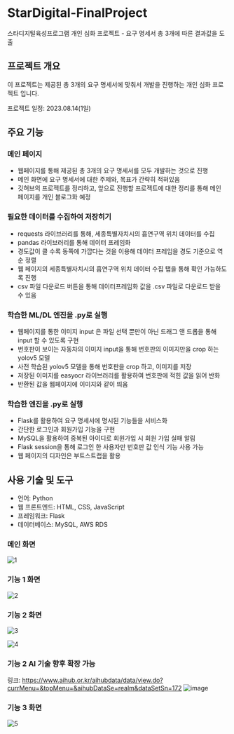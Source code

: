 # StarDigital-FinalProject
스타디지털육성프로그램 개인 심화 프로젝트 - 요구 명세서 총 3개에 따른 결과값을 도출

## 프로젝트 개요

이 프로젝트는 제공된 총 3개의 요구 명세서에 맞춰서 개발을 진행하는 개인 심화 프로젝트 입니다. 

프로젝트 일정: 2023.08.14(1일)

## 주요 기능

### 메인 페이지
- 웹페이지를 통해 제공된 총 3개의 요구 명세서를 모두 개발하는 것으로 진행
- 메인 화면에 요구 명세서에 대한 주제와, 목표가  간략히 적혀있음
- 깃허브의 프로젝트를 정리하고, 앞으로 진행할 프로젝트에 대한 정리를 통해 메인 페이지를 개인 블로그화 예정

  
### 필요한 데이터를 수집하여 저장히기
- requests 라이브러리를 통해, 세종특별자치시의 흡연구역 위치 데이터를 수집
- pandas 라이브러리를 통해 데이터 프레임화
- 경도값이 클 수록 동쪽에 가깝다는 것을 이용해 데이터 프레임을 경도 기준으로 역순 정렬
- 웹 페이지의 세종특별자치시의 흡연구역 위치 데이터 수집 탭을 통해 확인 가능하도록 진행
- csv 파일 다운로드 버튼을 통해 데이터프레임화 값을 .csv 파일로 다운로드 받을 수 있음


### 학습한 ML/DL 엔진을 .py로 실행
- 웹페이지를 통한 이미지 input 은 파일 선택 뿐만이 아닌 드래그 앤 드롭을 통해 input 할 수 있도록 구현
- 번호판이 보이는 자동차의 이미지 input을 통해 번호판의 이미지만을 crop 하는 yolov5 모델
- 사전 학습된 yolov5 모델을 통해 번호판을 crop 하고, 이미지를 저장
- 저장된 이미지를 easyocr 라이브러리를 활용하여 번호판에 적힌 값을 읽어 반화
- 반환된 값을 웹페이지에 이미지와 같이 띄움

### 학습한 엔진을 .py로 실행
- Flask를 활용하여 요구 명세서에 명시된 기능들을 서비스화
- 간단한 로그인과 회원가입 기능을 구현
- MySQL을 활용하여 중복된 아이디로 회원가입 시 회원 가입 실패 알림
- Flask session을 통해 로그인 한 사용자만 번호판 값 인식 기능 사용 가능
- 웹 페이지의 디자인은 부트스트랩을 활용

## 사용 기술 및 도구
- 언어: Python
- 웹 프론트엔드: HTML, CSS, JavaScript
- 프레임워크: Flask
- 데이터베이스: MySQL, AWS RDS


### 메인 화면
![1](https://github.com/Kimdeokryun/StarDigital-FinalProject/assets/96904134/cd2302d4-9c91-4e92-8c37-7442b61a54b2)




### 기능 1 화면 
![2](https://github.com/Kimdeokryun/StarDigital-FinalProject/assets/96904134/045845c3-ce3e-4642-9365-5dcddbb43d90)




### 기능 2 화면
![3](https://github.com/Kimdeokryun/StarDigital-FinalProject/assets/96904134/f3b71397-e646-4c79-89ce-bd18c472f106)

![4](https://github.com/Kimdeokryun/StarDigital-FinalProject/assets/96904134/42be81f6-c589-4db6-a3f7-b1231e747bf9)




### 기능 2  AI 기술 향후 확장 가능
링크: https://www.aihub.or.kr/aihubdata/data/view.do?currMenu=&topMenu=&aihubDataSe=realm&dataSetSn=172
![image](https://github.com/Kimdeokryun/StarDigital-FinalProject/assets/96904134/076278e3-f19e-43a9-86a6-d2524657f4c9)



### 기능 3 화면
![5](https://github.com/Kimdeokryun/StarDigital-FinalProject/assets/96904134/6e41d8bc-5ecb-4b96-88ce-467453f23e4b)





